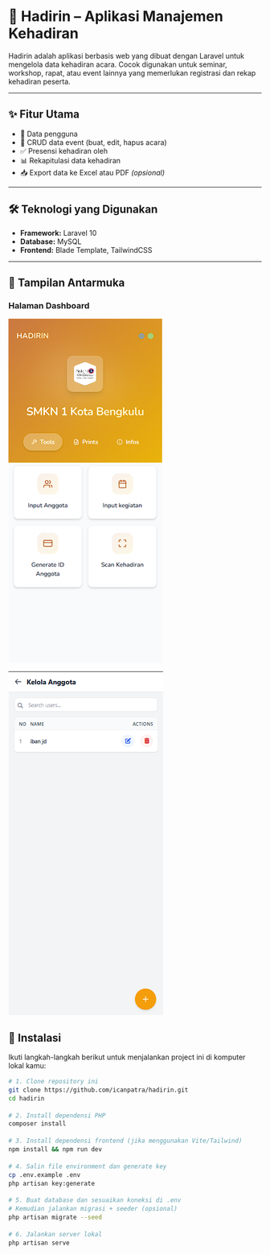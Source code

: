 # 🎉 Hadirin – Aplikasi Manajemen Kehadiran

Hadirin adalah aplikasi berbasis web yang dibuat dengan Laravel untuk mengelola data kehadiran acara. Cocok digunakan untuk seminar, workshop, rapat, atau event lainnya yang memerlukan registrasi dan rekap kehadiran peserta.

---

## ✨ Fitur Utama

- 👥 Data pengguna
- 📅 CRUD data event (buat, edit, hapus acara)
- ✅ Presensi kehadiran oleh 
- 📊 Rekapitulasi data kehadiran
- 📥 Export data ke Excel atau PDF *(opsional)*

---

## 🛠️ Teknologi yang Digunakan

- **Framework:** Laravel 10
- **Database:** MySQL
- **Frontend:** Blade Template, TailwindCSS

---
## 📸 Tampilan Antarmuka

### Halaman Dashboard
![Halaman Utama](screenshots/1.png)


![Kelola  Anggota](screenshots/4.png)

## 🚀 Instalasi

Ikuti langkah-langkah berikut untuk menjalankan project ini di komputer lokal kamu:

```bash
# 1. Clone repository ini
git clone https://github.com/icanpatra/hadirin.git
cd hadirin

# 2. Install dependensi PHP
composer install

# 3. Install dependensi frontend (jika menggunakan Vite/Tailwind)
npm install && npm run dev

# 4. Salin file environment dan generate key
cp .env.example .env
php artisan key:generate

# 5. Buat database dan sesuaikan koneksi di .env
# Kemudian jalankan migrasi + seeder (opsional)
php artisan migrate --seed

# 6. Jalankan server lokal
php artisan serve
